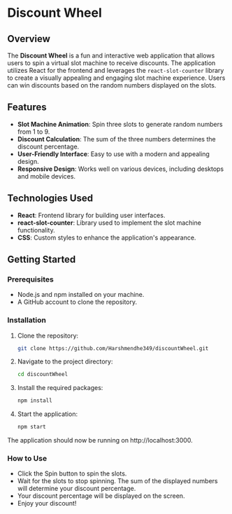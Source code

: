 # Discount Wheel

## Overview

The **Discount Wheel** is a fun and interactive web application that allows users to spin a virtual slot machine to receive discounts. The application utilizes React for the frontend and leverages the `react-slot-counter` library to create a visually appealing and engaging slot machine experience. Users can win discounts based on the random numbers displayed on the slots.

## Features

- **Slot Machine Animation**: Spin three slots to generate random numbers from 1 to 9.
- **Discount Calculation**: The sum of the three numbers determines the discount percentage.
- **User-Friendly Interface**: Easy to use with a modern and appealing design.
- **Responsive Design**: Works well on various devices, including desktops and mobile devices.

## Technologies Used

- **React**: Frontend library for building user interfaces.
- **react-slot-counter**: Library used to implement the slot machine functionality.
- **CSS**: Custom styles to enhance the application's appearance.

## Getting Started

### Prerequisites

- Node.js and npm installed on your machine.
- A GitHub account to clone the repository.

### Installation

1. Clone the repository:
   ```bash
   git clone https://github.com/Harshmendhe349/discountWheel.git
2. Navigate to the project directory:
   ```bash
   cd discountWheel
4. Install the required packages:
   ```bash
   npm install
6. Start the application:
   ```bash
   npm start
   
The application should now be running on http://localhost:3000.

### How to Use
- Click the Spin button to spin the slots.
- Wait for the slots to stop spinning. The sum of the displayed numbers will determine your discount percentage.
- Your discount percentage will be displayed on the screen.
- Enjoy your discount!
